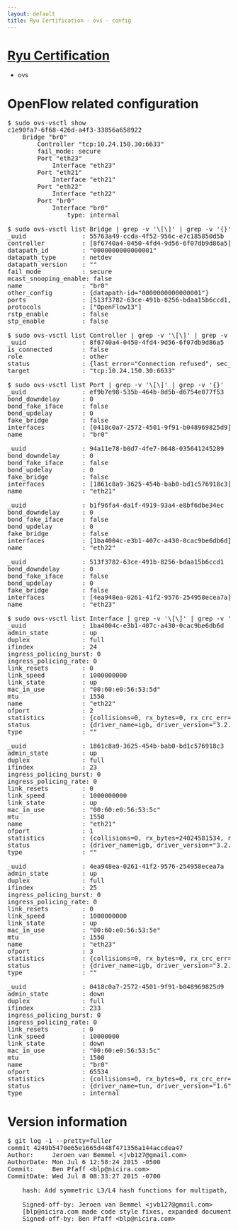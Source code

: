 ```yaml
---
layout: default
title: Ryu Certification - ovs - config
---
```

# [Ryu Certification](http://osrg.github.io/ryu/certification.html)
* ovs 

# OpenFlow related configuration
<pre>
$ sudo ovs-vsctl show
c1e90fa7-6f68-426d-a4f3-33856a658922
    Bridge "br0"
        Controller "tcp:10.24.150.30:6633"
        fail_mode: secure
        Port "eth23"
            Interface "eth23"
        Port "eth21"
            Interface "eth21"
        Port "eth22"
            Interface "eth22"
        Port "br0"
            Interface "br0"
                type: internal

$ sudo ovs-vsctl list Bridge | grep -v '\[\]' | grep -v '{}'
_uuid               : 55763a49-ccda-4f52-956c-e7c185850d5b
controller          : [8f6740a4-0450-4fd4-9d56-6f07db9d86a5]
datapath_id         : "0000000000000001"
datapath_type       : netdev
datapath_version    : "<built-in>"
fail_mode           : secure
mcast_snooping_enable: false
name                : "br0"
other_config        : {datapath-id="0000000000000001"}
ports               : [513f3782-63ce-491b-8256-bdaa15b6ccd1, 94a11e78-b0d7-4fe7-8648-035641245289, b1f96fa4-da1f-4919-93a4-e8bf6dbe34ec, ef9b7e98-535b-464b-8d5b-d6754e077f53]
protocols           : ["OpenFlow13"]
rstp_enable         : false
stp_enable          : false

$ sudo ovs-vsctl list Controller | grep -v '\[\]' | grep -v '{}'
_uuid               : 8f6740a4-0450-4fd4-9d56-6f07db9d86a5
is_connected        : false
role                : other
status              : {last_error="Connection refused", sec_since_disconnect="3", state=BACKOFF}
target              : "tcp:10.24.150.30:6633"

$ sudo ovs-vsctl list Port | grep -v '\[\]' | grep -v '{}'
_uuid               : ef9b7e98-535b-464b-8d5b-d6754e077f53
bond_downdelay      : 0
bond_fake_iface     : false
bond_updelay        : 0
fake_bridge         : false
interfaces          : [0418c0a7-2572-4501-9f91-b048969825d9]
name                : "br0"

_uuid               : 94a11e78-b0d7-4fe7-8648-035641245289
bond_downdelay      : 0
bond_fake_iface     : false
bond_updelay        : 0
fake_bridge         : false
interfaces          : [1861c8a9-3625-454b-bab0-bd1c576918c3]
name                : "eth21"

_uuid               : b1f96fa4-da1f-4919-93a4-e8bf6dbe34ec
bond_downdelay      : 0
bond_fake_iface     : false
bond_updelay        : 0
fake_bridge         : false
interfaces          : [1ba4004c-e3b1-407c-a430-0cac9be6db6d]
name                : "eth22"

_uuid               : 513f3782-63ce-491b-8256-bdaa15b6ccd1
bond_downdelay      : 0
bond_fake_iface     : false
bond_updelay        : 0
fake_bridge         : false
interfaces          : [4ea948ea-0261-41f2-9576-254958ecea7a]
name                : "eth23"

$ sudo ovs-vsctl list Interface | grep -v '\[\]' | grep -v '{}'
_uuid               : 1ba4004c-e3b1-407c-a430-0cac9be6db6d
admin_state         : up
duplex              : full
ifindex             : 24
ingress_policing_burst: 0
ingress_policing_rate: 0
link_resets         : 0
link_speed          : 1000000000
link_state          : up
mac_in_use          : "00:60:e0:56:53:5d"
mtu                 : 1550
name                : "eth22"
ofport              : 2
statistics          : {collisions=0, rx_bytes=0, rx_crc_err=0, rx_dropped=0, rx_errors=0, rx_frame_err=0, rx_over_err=0, rx_packets=0, tx_bytes=18089315792, tx_dropped=0, tx_errors=0, tx_packets=12064077}
status              : {driver_name=igb, driver_version="3.2.10-k", firmware_version="2.10-9"}
type                : ""

_uuid               : 1861c8a9-3625-454b-bab0-bd1c576918c3
admin_state         : up
duplex              : full
ifindex             : 23
ingress_policing_burst: 0
ingress_policing_rate: 0
link_resets         : 0
link_speed          : 1000000000
link_state          : up
mac_in_use          : "00:60:e0:56:53:5c"
mtu                 : 1550
name                : "eth21"
ofport              : 1
statistics          : {collisions=0, rx_bytes=24024581534, rx_crc_err=0, rx_dropped=0, rx_errors=0, rx_frame_err=0, rx_over_err=0, rx_packets=16026376, tx_bytes=0, tx_dropped=0, tx_errors=0, tx_packets=0}
status              : {driver_name=igb, driver_version="3.2.10-k", firmware_version="2.10-9"}
type                : ""

_uuid               : 4ea948ea-0261-41f2-9576-254958ecea7a
admin_state         : up
duplex              : full
ifindex             : 25
ingress_policing_burst: 0
ingress_policing_rate: 0
link_resets         : 0
link_speed          : 1000000000
link_state          : up
mac_in_use          : "00:60:e0:56:53:5e"
mtu                 : 1550
name                : "eth23"
ofport              : 3
statistics          : {collisions=0, rx_bytes=0, rx_crc_err=0, rx_dropped=0, rx_errors=0, rx_frame_err=0, rx_over_err=0, rx_packets=0, tx_bytes=1176922500, tx_dropped=0, tx_errors=0, tx_packets=784615}
status              : {driver_name=igb, driver_version="3.2.10-k", firmware_version="2.10-9"}
type                : ""

_uuid               : 0418c0a7-2572-4501-9f91-b048969825d9
admin_state         : down
duplex              : full
ifindex             : 233
ingress_policing_burst: 0
ingress_policing_rate: 0
link_resets         : 0
link_speed          : 10000000
link_state          : down
mac_in_use          : "00:60:e0:56:53:5c"
mtu                 : 1500
name                : "br0"
ofport              : 65534
statistics          : {collisions=0, rx_bytes=0, rx_crc_err=0, rx_dropped=0, rx_errors=0, rx_frame_err=0, rx_over_err=0, rx_packets=0, tx_bytes=0, tx_dropped=0, tx_errors=0, tx_packets=0}
status              : {driver_name=tun, driver_version="1.6", firmware_version="N/A"}
type                : internal
</pre>

# Version information
<pre>
$ git log -1 --pretty=fuller
commit 4249b5470e65e1665d448f471356a144accdea47
Author:     Jeroen van Bemmel &lt;jvb127@gmail.com&gt;
AuthorDate: Mon Jul 6 12:58:24 2015 -0500
Commit:     Ben Pfaff &lt;blp@nicira.com&gt;
CommitDate: Wed Jul 8 08:33:27 2015 -0700

    hash: Add symmetric L3/L4 hash functions for multipath, bundle hashing.
    
    Signed-off-by: Jeroen van Bemmel &lt;jvb127@gmail.com&gt;
    [blp@nicira.com made code style fixes, expanded documentation]
    Signed-off-by: Ben Pfaff &lt;blp@nicira.com&gt;
</pre>
